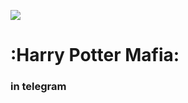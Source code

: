 ![](https://media.discordapp.net/attachments/1196862779521519708/1271080883889111130/Default_Harry_Potter_Mafia_icon_Red_black_and_white_color_Harr_2.jpg?ex=66b609d2&is=66b4b852&hm=a5f3bbf7002f674a80e5382e38dd2bde5b2769a77c7185260d8c476115a78ba1&)
# :**Harry Potter Mafia**:
### in telegram
